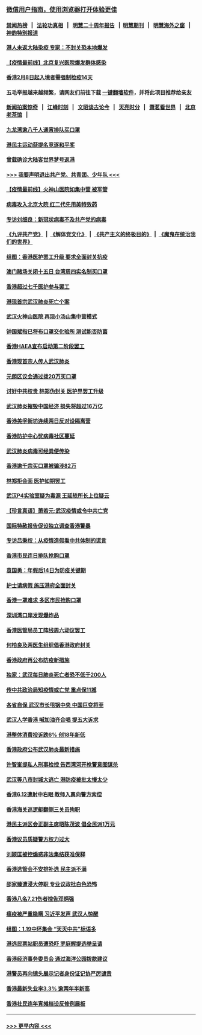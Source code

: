 ### [微信用户指南，使用浏览器打开体验更佳](https://github.com/gfw-breaker/banned-news1/blob/master/indexes/wechat-guide.md?t=0)
#### [禁闻热榜](热点新闻.md?t=0)  &nbsp;&nbsp;|&nbsp;&nbsp; [法轮功真相](https://github.com/gfw-breaker/truth/blob/master/README.md?t=0) &nbsp;&nbsp;|&nbsp;&nbsp; [明慧二十周年报告](https://github.com/gfw-breaker/mh-reports/blob/master/README.md?t=0) &nbsp;&nbsp;|&nbsp;&nbsp;[明慧期刊](https://github.com/gfw-breaker/mh-qikan) &nbsp;&nbsp;|&nbsp;&nbsp; [明慧海外之窗](https://github.com/gfw-breaker/mh-news/blob/master/README.md?t=0) &nbsp;&nbsp;|&nbsp;&nbsp; [神韵特别报道](https://github.com/gfw-breaker/mh-news/blob/master/shenyun.md?t=0)
#### [港人未返大陆染疫 专家：不封关恐本地爆发](../pages/nsc415/n11848021.md?t=02061622) 
#### [【疫情最前线】北京复兴医院爆发群体感染](../pages/nsc415/n11847626.md?t=02061622) 
#### [香港2月8日起入境者需强制检疫14天](../pages/nsc415/n11847658.md?t=02061622) 
#### 五毛举报越来越频繁，请网友们前往下载 [一键翻墙软件](https://github.com/gfw-breaker/ssr-accounts)，并将此项目推荐给亲友
#### [新闻拍案惊奇](https://github.com/gfw-breaker/banned-news1/blob/master/pages/link4.md) &nbsp;&nbsp;|&nbsp;&nbsp; [江峰时刻](https://github.com/gfw-breaker/banned-news1/blob/master/pages/link4.md) &nbsp;&nbsp;|&nbsp;&nbsp; [文昭谈古论今](https://github.com/gfw-breaker/banned-news1/blob/master/pages/link4.md) &nbsp;&nbsp;|&nbsp;&nbsp; [天亮时分](https://github.com/gfw-breaker/banned-news1/blob/master/pages/link4.md) &nbsp;&nbsp;|&nbsp;&nbsp; [萧茗看世界](https://github.com/gfw-breaker/banned-news1/blob/master/pages/link4.md) &nbsp;&nbsp;|&nbsp;&nbsp; [北京老茶馆](https://github.com/gfw-breaker/banned-news1/blob/master/pages/link4.md) &nbsp;&nbsp;|&nbsp;&nbsp; 
#### [九龙湾逾八千人通宵排队买口罩](../pages/nsc415/n11847647.md?t=02061622) 
#### [港民主运动获提名竞逐和平奖](../pages/nsc415/n11847633.md?t=02061622) 
#### [曾载确诊大陆客世界梦号返港](../pages/nsc415/n11847608.md?t=02061622) 
#### [>>> 我要声明退出共产党、共青团、少年队 <<<](https://github.com/begood0513/goodnews/blob/master/quit/letter.md) 
#### [【疫情最前线】火神山医院如集中营 被军管](../pages/nsc415/n11847524.md?t=02061622) 
#### [病毒攻入北京大院 红二代先用美特效药](../pages/nsc415/n11847427.md?t=02061622) 
#### [专访刘细良：新冠状病毒不及共产党的病毒](../pages/nsc415/n11847164.md?t=02061622) 
#### [《九评共产党》](https://github.com/begood0513/9ping.md/blob/master/README.md) &nbsp;|&nbsp; [《解体党文化》](../../../../jtdwh.md/blob/master/README.md)  &nbsp;|&nbsp; [《共产主义的终极目的》](../../../../gczydzjmd.md/blob/master/README.md) &nbsp;|&nbsp; [《魔鬼在统治我们的世界》](../../../../mgztzwmdsj.md/blob/master/README.md) 
#### [组图：香港医护罢工升级 要求全面封关抗疫](../pages/nsc415/n11844107.md?t=02061622) 
#### [澳门赌场关闭十五日 台湾周四实名制买口罩](../pages/nsc415/n11845083.md?t=02061622) 
#### [香港超过七千医护参与罢工](../pages/nsc415/n11845051.md?t=02061622) 
#### [港现首宗武汉肺炎死亡个案](../pages/nsc415/n11844998.md?t=02061622) 
#### [武汉火神山医院 再现小汤山集中营模式](../pages/nsc415/n11844763.md?t=02061622) 
#### [钟国斌指已将布口罩交化验所 测试能否防菌](../pages/nsc415/n11842783.md?t=02061622) 
#### [香港HAEA宣布启动第二阶段罢工](../pages/nsc415/n11842723.md?t=02061622) 
#### [香港现首宗人传人武汉肺炎](../pages/nsc415/n11842766.md?t=02061622) 
#### [元朗区议会通过拨20万买口罩](../pages/nsc415/n11842754.md?t=02061622) 
#### [讨好中共权贵 林郑伪封关 医护界罢工升级](../pages/nsc415/n11842359.md?t=02061622) 
#### [武汉肺炎摧毁中国经济 损失将超过16万亿](../pages/nsc415/n11839723.md?t=02061622) 
#### [香港美孚街坊连续两日反对设隔离营](../pages/nsc415/n11839962.md?t=02061622) 
#### [香港防护中心忧病毒社区蔓延](../pages/nsc415/n11839933.md?t=02061622) 
#### [武汉肺炎病毒可经粪便传染](../pages/nsc415/n11839939.md?t=02061622) 
#### [香港逾千宗买口罩被骗涉82万](../pages/nsc415/n11839914.md?t=02061622) 
#### [林郑拒会面 医护如期罢工](../pages/nsc415/n11839892.md?t=02061622) 
#### [武汉P4实验室疑为毒源 王延轶所长上位疑云](../pages/nsc415/n11835543.md?t=02061622) 
#### [【珍言真语】萧若元:武汉疫情或令中共亡党](../pages/nsc415/n11829394.md?t=02061622) 
#### [国际特赦报告促设独立调查香港警暴](../pages/nsc415/n11833845.md?t=02061622) 
#### [专访吕秉权：从疫情造假看中共体制的谎言](../pages/nsc415/n11833813.md?t=02061622) 
#### [香港市民连日排队抢购口罩](../pages/nsc415/n11833794.md?t=02061622) 
#### [袁国勇：年假后14日为防疫关键期](../pages/nsc415/n11831088.md?t=02061622) 
#### [护士请病假 施压港府全面封关](../pages/nsc415/n11831030.md?t=02061622) 
#### [香港一罩难求 多区市民抢购口罩](../pages/nsc415/n11831002.md?t=02061622) 
#### [深圳湾口岸发现爆炸品](../pages/nsc415/n11828802.md?t=02061622) 
#### [香港医管局员工阵线周六动议罢工](../pages/nsc415/n11828762.md?t=02061622) 
#### [何柏良及两医生组织倡香港政府封关](../pages/nsc415/n11828749.md?t=02061622) 
#### [香港政府再公布防疫新措施](../pages/nsc415/n11828716.md?t=02061622) 
#### [独家：武汉每日肺炎死亡者恐不低于200人](../pages/nsc415/n11828240.md?t=02061622) 
#### [传中共政治局知疫情或亡党 重点保11城](../pages/nsc415/n11828145.md?t=02061622) 
#### [各省自保 武汉市长甩锅中央 中国巨变将至](../pages/nsc415/n11828021.md?t=02061622) 
#### [武汉人学香港 喊加油齐合唱 提五大诉求](../pages/nsc415/n11827046.md?t=02061622) 
#### [港整体消费投诉跌6% 创18年新低](../pages/nsc415/n11817280.md?t=02061622) 
#### [香港政府公布武汉肺炎最新措施](../pages/nsc415/n11817152.md?t=02061622) 
#### [许智峯提私人刑事检控 告西湾河开枪警意图谋杀](../pages/nsc415/n11817132.md?t=02061622) 
#### [武汉等八市封城大逃亡 港防疫被批太慢太少](../pages/nsc415/n11817058.md?t=02061622) 
#### [香港6.12遭射中右眼 教师入禀向警方索偿](../pages/nsc415/n11814678.md?t=02061622) 
#### [香港海关巡逻艇翻侧三关员殉职](../pages/nsc415/n11814604.md?t=02061622) 
#### [港民主派区会正副主席晤陈茂波 倡全民派1万元](../pages/nsc415/n11814582.md?t=02061622) 
#### [香港议员质疑警方权力过大](../pages/nsc415/n11814560.md?t=02061622) 
#### [刘颕匡被控煽惑非法集结获准保释](../pages/nsc415/n11811727.md?t=02061622) 
#### [香港选管会不安排补选 民主派不满](../pages/nsc415/n11811691.md?t=02061622) 
#### [邵家臻遭浸大停职 专业议政批白色恐怖](../pages/nsc415/n11811670.md?t=02061622) 
#### [香港八名7.21伤者控告邓炳强](../pages/nsc415/n11811623.md?t=02061622) 
#### [瘟疫被严重隐瞒 习近平发声 武汉人惊醒](../pages/nsc415/n11811186.md?t=02061622) 
#### [组图：1.19中环集会 “天灭中共”标语多](../pages/nsc415/n11809514.md?t=02061622) 
#### [港选民票站职员遭恐吓 罗庭辉提选举呈请](../pages/nsc415/n11808914.md?t=02061622) 
#### [香港经济事务委员会 通过海洋公园拨款建议](../pages/nsc415/n11808906.md?t=02061622) 
#### [港警员再向镜头展示记者身份证记协严厉谴责](../pages/nsc415/n11808888.md?t=02061622) 
#### [香港最新失业率3.3% 逾两年半新高](../pages/nsc415/n11808887.md?t=02061622) 
#### [香港社民连年宵摊档设反修例展板](../pages/nsc415/n11808857.md?t=02061622) 

----
#### [ >>> 更早内容 <<< ](../indexes/nsc415-earlier.md)
